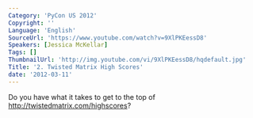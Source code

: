 ```yaml
---
Category: 'PyCon US 2012'
Copyright: ''
Language: 'English'
SourceUrl: 'https://www.youtube.com/watch?v=9XlPKEessD8'
Speakers: [Jessica McKellar]
Tags: []
ThumbnailUrl: 'http://img.youtube.com/vi/9XlPKEessD8/hqdefault.jpg'
Title: '2. Twisted Matrix High Scores'
date: '2012-03-11'
---
```

Do you have what it takes to get to the top of
http://twistedmatrix.com/highscores?
